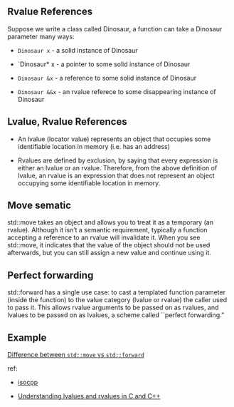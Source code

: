 ## Rvalue References

Suppose we write a class called Dinosaur, a function can take a Dinosaur parameter many ways:

* `Dinosaur x` - a solid instance of Dinosaur

* `Dinosaur* x - a pointer to some solid instance of Dinosaur

* `Dinosaur &x` - a reference to some solid instance of Dinosaur

* `Dinosaur &&x` - an rvalue referece to some disappearing instance of Dinosaur

## Lvalue, Rvalue References
* An lvalue (locator value) represents an object that occupies some identifiable location in memory (i.e. has an address)

* Rvalues are defined by exclusion, by saying that every expression is either an lvalue or an rvalue. Therefore, from the above definition of lvalue, an rvalue is an expression that does not represent an object occupying some identifiable location in memory.


## Move sematic

std::move takes an object and allows you to treat it as a temporary (an rvalue). Although it isn’t a semantic requirement, typically a function accepting a reference to an rvalue will invalidate it. When you see std::move, it indicates that the value of the object should not be used afterwards, but you can still assign a new value and continue using it.

## Perfect forwarding

std::forward has a single use case: to cast a templated function parameter (inside the function) to the value category (lvalue or rvalue) the caller used to pass it. This allows rvalue arguments to be passed on as rvalues, and lvalues to be passed on as lvalues, a scheme called ``perfect forwarding.”

## Example

[Difference between `std::move` vs `std::forward`](https://compiler-explorer.com/z/jPxvEefTr)

ref: 

* [isocpp](https://isocpp.org/blog/2018/02/quick-q-whats-the-difference-between-stdmove-and-stdforward)

* [Understanding lvalues and rvalues in C and C++](https://eli.thegreenplace.net/2011/12/15/understanding-lvalues-and-rvalues-in-c-and-c/)

